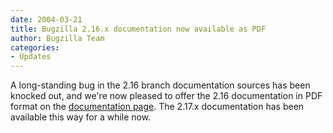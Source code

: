 ```yaml
---
date: 2004-03-21
title: Bugzilla 2.16.x documentation now available as PDF
author: Bugzilla Team
categories:
- Updates
---
```


A long-standing bug in the 2.16 branch documentation sources has been knocked out, and we're now pleased to offer the 2.16 documentation in PDF format on the [documentation page](/docs/). The 2.17.x documentation has been available this way for a while now.

